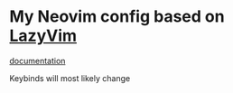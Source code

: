 # My Neovim config based on [LazyVim](https://github.com/LazyVim/LazyVim)

[documentation](https://lazyvim.github.io/installation)

Keybinds will most likely change

